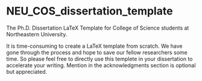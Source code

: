 # NEU_COS_dissertation_template
The Ph.D. Dissertation LaTeX Template for College of Science students at Northeastern University.

It is time-consuming to create a LaTeX template from scratch. We have gone through the process and hope to save our fellow researchers some time. So please feel free to directly use this templete in your dissertation to accelerate your writing. Mention in the acknowledgments section is optional but appreciated.
